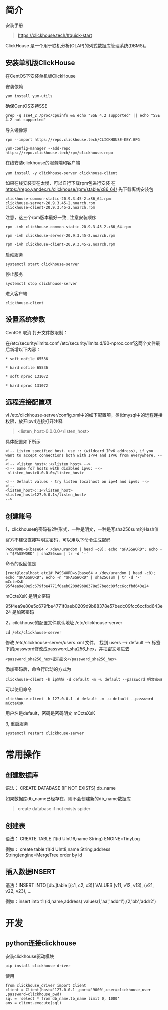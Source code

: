 # 简介

安装手册

>  https://clickhouse.tech/#quick-start

ClickHouse 是一个用于联机分析(OLAP)的列式数据库管理系统(DBMS)。 



## 安装单机版ClickHouse 


在CentOS下安装单机版ClickHouse 



安装依赖 

```
yum install yum-utils
```



 确保CentOS支持SSE 

```
grep -q sse4_2 /proc/cpuinfo && echo "SSE 4.2 supported" || echo "SSE 4.2 not supported"
```







导入镜像源 

```
rpm --import https://repo.clickhouse.tech/CLICKHOUSE-KEY.GPG

yum-config-manager --add-repo https://repo.clickhouse.tech/rpm/clickhouse.repo
```



在线安装clickhouse的服务端和客户端 

```
yum install -y clickhouse-server clickhouse-client　　
```



如果在线安装实在太慢，可以自行下载rpm包进行安装 在 https://repo.yandex.ru/clickhouse/rpm/stable/x86_64/  先下载离线安装包

```
clickhouse-common-static-20.9.3.45-2.x86_64.rpm 
clickhouse-server-20.9.3.45-2.noarch.rpm  
clickhouse-client-20.9.3.45-2.noarch.rpm 
```

 注意，这三个rpm版本最好一致 , 注意安装顺序

```
rpm -ivh clickhouse-common-static-20.9.3.45-2.x86_64.rpm

rpm -ivh clickhouse-server-20.9.3.45-2.noarch.rpm  

rpm -ivh clickhouse-client-20.9.3.45-2.noarch.rpm 
```







启动服务 

```
systemctl start clickhouse-server
```



停止服务

```
systemctl stop clickhouse-server
```



 进入客户端 

```
clickhouse-client
```





## 设置系统参数 



CentOS 取消 打开文件数限制：

在/etc/security/limits.conf  /etc/security/limits.d/90-nproc.conf这两个文件最后新增以下内容：

```
* soft nofile 65536

* hard nofile 65536

* soft nproc 131072

* hard nproc 131072
```



## 远程连接配置项

vi /etc/clickhouse-server/config.xml中的如下配置项，类似mysql中的远程连接权限，放开ipv4连接打开注释 

> <listen_host>0.0.0.0</listen_host>

具体配置如下所示

```
<!-- Listen specified host. use :: (wildcard IPv6 address), if you want to accept connections both with IPv4 and IPv6 from everywhere. -->
<!-- <listen_host>::</listen_host> -->
<!-- Same for hosts with disabled ipv6: -->
 <listen_host>0.0.0.0</listen_host>

<!-- Default values - try listen localhost on ipv4 and ipv6: -->
<!--
<listen_host>::1</listen_host>
<listen_host>127.0.0.1</listen_host>
-->

```



## 创建账号

1，clickhouse的密码有2种形式，一种是明文，一种是写sha256sum的Hash值

官方不建议直接写明文密码，可以用以下命令生成密码

```
PASSWORD=$(base64 < /dev/urandom | head -c8); echo "$PASSWORD"; echo -n "$PASSWORD" | sha256sum | tr -d '-'
```

命令的返回值是

```
[root@localhost etc]# PASSWORD=$(base64 < /dev/urandom | head -c8); echo "$PASSWORD"; echo -n "$PASSWORD" | sha256sum | tr -d '-'
mCcteXsK
95f4ea9e80e5c679fbe4771f0aeb0209d9b88378e57bedc09fcc6ccfbd643e24  
```

mCcteXsK 是明文密码

95f4ea9e80e5c679fbe4771f0aeb0209d9b88378e57bedc09fcc6ccfbd643e24 是加密密码



2，cilckhouse的配置文件默认地址 /etc/clickhouse-server

```
cd /etc/clickhouse-server
```

修改 /etc/clickhouse-server/users.xml 文件， 找到 users --> default --> 标签下的password修改成password_sha256_hex，并把密文填进去 

```
<password_sha256_hex>密码密文</password_sha256_hex>
```



添加密码后，命令行启动的方式为

```
clickhouse-client -h ip地址 -d default -m -u default --password 明文密码
```

可以使用命令
```
clickhouse-client -h 127.0.0.1 -d default -m -u default --password mCcteXsK
```

用户名是default，密码是密码明文  mCcteXsK




3, 重启服务

```
systemctl restart clickhouse-server
```







# 常用操作



## 创建数据库



语法： CREATE DATABASE [IF NOT EXISTS] db_name 

如果数据库db_name已经存在，则不会创建新的db_name数据库



> create database if not exists spider



## 创建表



语法： CREATE TABLE t1(id UInt16,name String) ENGINE=TinyLog

例如： create table t1(id UInt8,name String,address String)engine=MergeTree order by id 



## 插入数据INSERT

语法：INSERT INTO [db.]table [(c1, c2, c3)] VALUES (v11, v12, v13), (v21, v22, v23), …

例如：insert into t1 (id,name,address) values(1,'aa','addr1'),(2,'bb','addr2')




# 开发

## python连接clickhouse

 安装clickhouse驱动模块

```python
pip install clickhouse-driver
```



使用

```
from clickhouse_driver import Client
client = Client(host='127.0.0.1',port='9000',user=clickhouse_user ,password=clickhouse_pwd)
sql = 'select * from db_name.tb_name limit 0, 1000'
ans = client.execute(sql)

```




























